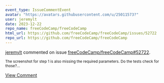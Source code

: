 ```yaml
---
event_type: IssueCommentEvent
avatar: "https://avatars.githubusercontent.com/u/25011573?"
user: jeremylt
date: 2023-12-22
repo_name: freeCodeCamp/freeCodeCamp
html_url: https://github.com/freeCodeCamp/freeCodeCamp/issues/52722
repo_url: https://github.com/freeCodeCamp/freeCodeCamp
---
```


<a href='https://github.com/jeremylt' target='_blank'>jeremylt</a> commented on issue <a href='https://github.com/freeCodeCamp/freeCodeCamp/issues/52722' target='_blank'>freeCodeCamp/freeCodeCamp#52722</a>.

<small>The screenshot for step 1 is also missing the required parameters. Do the tests check for those?...</small>

<a href='https://github.com/freeCodeCamp/freeCodeCamp/issues/52722' target='_blank'>View Comment</a>